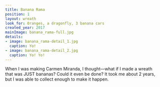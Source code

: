 ```yaml
---
title: Banana Rama
position: 1
layout: wreath
look_for: Oranges, a dragonfly, 3 banana cars
created_year: 2017
mainImage: banana_rama-full.jpg
details:
- image: banana_rama-detail_1.jpg
  caption: Yo!
- image: banana_rama-detail_2.jpg
  caption: Yo! Yo!
---
```


When I was making Carmen Miranda, I thought—what if I made a wreath that was JUST bananas? Could it even be done? It took me about 2 years, but I was able to collect enough to make it happen.
